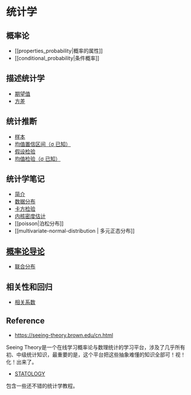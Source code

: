 # 统计学

## 概率论

- [[properties_probability|概率的属性]]
- [[conditional_probability|条件概率]]

## 描述统计学

- [期望值](expectation.md)
- [方差](variance.md)

## 统计推断

- [样本](./sample_distribution/sample.md)
- [均值置信区间（σ 已知）](./confidence_interval/mean_with_sigma.md)
- [假设检验](./hypothesis_test/test_intro.md)
- [均值检验（σ 已知）](./hypothesis_test/test_mean_with_sigma.md)

## 统计学笔记

- [简介](math/statistics/1_intro.md)
- [数据分布](_distribution.md)
- [卡方检验](chi_square.md)
- [内核密度估计](kernel_density_estimation.md)
- [[poisson|泊松分布]]
- [[multivariate-normal-distribution | 多元正态分布]]

## [**概率论导论**](https://online.stat.psu.edu/stat414/)

- [联合分布](_bivariate_distribution.md)

## 相关性和回归

- [相关系数](./bivariate_distribution/2_correlation_coefficient.md)

## Reference

- https://seeing-theory.brown.edu/cn.html

Seeing Theory是一个在线学习概率论与数理统计的学习平台，涉及了几乎所有初、中级统计知识，最重要的是，这个平台把这些抽象难懂的知识全部可！视！化！出来了。

- [STATOLOGY](https://www.statology.org/about/)

包含一些还不错的统计学教程。

